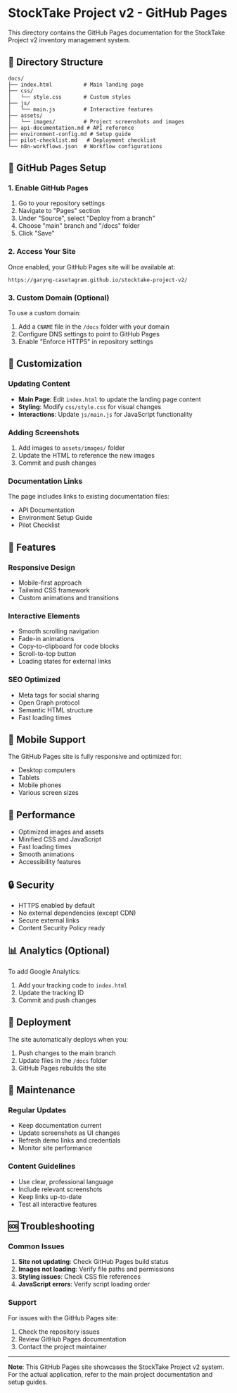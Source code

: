 # StockTake Project v2 - GitHub Pages

This directory contains the GitHub Pages documentation for the StockTake Project v2 inventory management system.

## 📁 Directory Structure

```
docs/
├── index.html          # Main landing page
├── css/
│   └── style.css       # Custom styles
├── js/
│   └── main.js         # Interactive features
├── assets/
│   └── images/         # Project screenshots and images
├── api-documentation.md # API reference
├── environment-config.md # Setup guide
├── pilot-checklist.md   # Deployment checklist
└── n8n-workflows.json  # Workflow configurations
```

## 🚀 GitHub Pages Setup

### 1. Enable GitHub Pages

1. Go to your repository settings
2. Navigate to "Pages" section
3. Under "Source", select "Deploy from a branch"
4. Choose "main" branch and "/docs" folder
5. Click "Save"

### 2. Access Your Site

Once enabled, your GitHub Pages site will be available at:
```
https://garyng-casetagram.github.io/stocktake-project-v2/
```

### 3. Custom Domain (Optional)

To use a custom domain:
1. Add a `CNAME` file in the `/docs` folder with your domain
2. Configure DNS settings to point to GitHub Pages
3. Enable "Enforce HTTPS" in repository settings

## 🎨 Customization

### Updating Content

- **Main Page**: Edit `index.html` to update the landing page content
- **Styling**: Modify `css/style.css` for visual changes
- **Interactions**: Update `js/main.js` for JavaScript functionality

### Adding Screenshots

1. Add images to `assets/images/` folder
2. Update the HTML to reference the new images
3. Commit and push changes

### Documentation Links

The page includes links to existing documentation files:
- API Documentation
- Environment Setup Guide
- Pilot Checklist

## 🔧 Features

### Responsive Design
- Mobile-first approach
- Tailwind CSS framework
- Custom animations and transitions

### Interactive Elements
- Smooth scrolling navigation
- Fade-in animations
- Copy-to-clipboard for code blocks
- Scroll-to-top button
- Loading states for external links

### SEO Optimized
- Meta tags for social sharing
- Open Graph protocol
- Semantic HTML structure
- Fast loading times

## 📱 Mobile Support

The GitHub Pages site is fully responsive and optimized for:
- Desktop computers
- Tablets
- Mobile phones
- Various screen sizes

## 🎯 Performance

- Optimized images and assets
- Minified CSS and JavaScript
- Fast loading times
- Smooth animations
- Accessibility features

## 🔒 Security

- HTTPS enabled by default
- No external dependencies (except CDN)
- Secure external links
- Content Security Policy ready

## 📊 Analytics (Optional)

To add Google Analytics:
1. Add your tracking code to `index.html`
2. Update the tracking ID
3. Commit and push changes

## 🚀 Deployment

The site automatically deploys when you:
1. Push changes to the main branch
2. Update files in the `/docs` folder
3. GitHub Pages rebuilds the site

## 📝 Maintenance

### Regular Updates
- Keep documentation current
- Update screenshots as UI changes
- Refresh demo links and credentials
- Monitor site performance

### Content Guidelines
- Use clear, professional language
- Include relevant screenshots
- Keep links up-to-date
- Test all interactive features

## 🆘 Troubleshooting

### Common Issues

1. **Site not updating**: Check GitHub Pages build status
2. **Images not loading**: Verify file paths and permissions
3. **Styling issues**: Check CSS file references
4. **JavaScript errors**: Verify script loading order

### Support

For issues with the GitHub Pages site:
1. Check the repository issues
2. Review GitHub Pages documentation
3. Contact the project maintainer

---

**Note**: This GitHub Pages site showcases the StockTake Project v2 system. For the actual application, refer to the main project documentation and setup guides.

